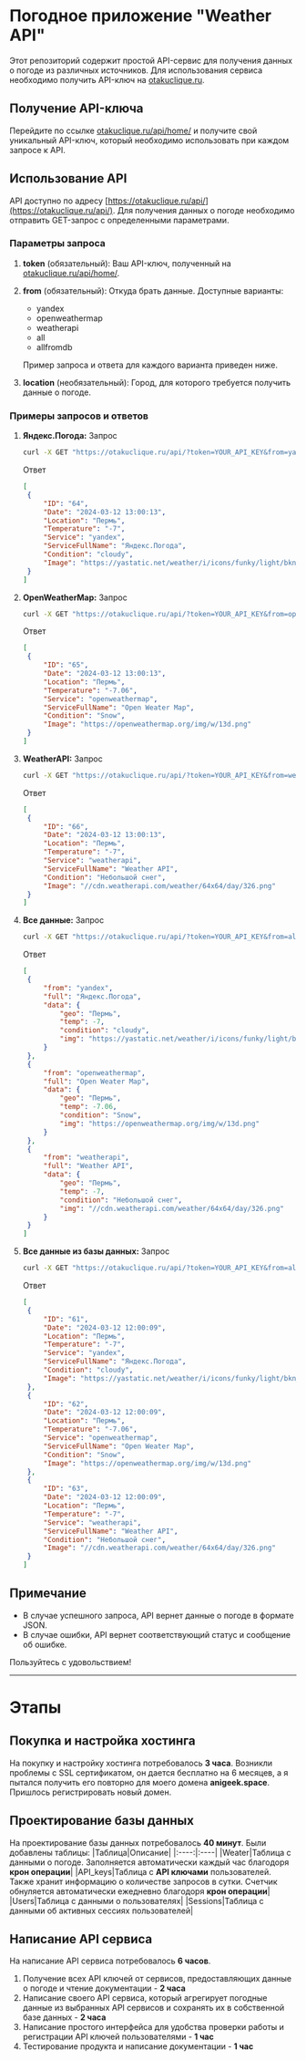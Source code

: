 # Погодное приложение "Weather API"

Этот репозиторий содержит простой API-сервис для получения данных о погоде из различных источников. Для использования сервиса необходимо получить API-ключ на [otakuclique.ru](https://otakuclique.ru/api/home/).

## Получение API-ключа

Перейдите по ссылке [otakuclique.ru/api/home/](https://otakuclique.ru/api/home/) и получите свой уникальный API-ключ, который необходимо использовать при каждом запросе к API.

## Использование API

API доступно по адресу [https://otakuclique.ru/api/](https://otakuclique.ru/api/). Для получения данных о погоде необходимо отправить GET-запрос с определенными параметрами.

### Параметры запроса

1. **token** (обязательный): Ваш API-ключ, полученный на [otakuclique.ru/api/home/](https://otakuclique.ru/api/home/).

2. **from** (обязательный): Откуда брать данные. Доступные варианты:
   - yandex
   - openweathermap
   - weatherapi
   - all
   - allfromdb

   Пример запроса и ответа для каждого варианта приведен ниже.

3. **location** (необязательный): Город, для которого требуется получить данные о погоде.

### Примеры запросов и ответов

1. **Яндекс.Погода:**
   Запрос
   ```bash
   curl -X GET "https://otakuclique.ru/api/?token=YOUR_API_KEY&from=yandex"
   ```
   Ответ
   ```json
   [
    {
        "ID": "64",
        "Date": "2024-03-12 13:00:13",
        "Location": "Пермь",
        "Temperature": "-7",
        "Service": "yandex",
        "ServiceFullName": "Яндекс.Погода",
        "Condition": "cloudy",
        "Image": "https://yastatic.net/weather/i/icons/funky/light/bkn_d.svg"
    }
   ]
   ```
3. **OpenWeatherMap:**
   Запрос
   ```bash
   curl -X GET "https://otakuclique.ru/api/?token=YOUR_API_KEY&from=openweathermap"
   ```
   Ответ
   ```json
   [
    {
        "ID": "65",
        "Date": "2024-03-12 13:00:13",
        "Location": "Пермь",
        "Temperature": "-7.06",
        "Service": "openweathermap",
        "ServiceFullName": "Open Weater Map",
        "Condition": "Snow",
        "Image": "https://openweathermap.org/img/w/13d.png"
    }
   ]
   ```
5. **WeatherAPI:**
   Запрос
   ```bash
   curl -X GET "https://otakuclique.ru/api/?token=YOUR_API_KEY&from=weatherapi"
   ```
   Ответ
   ```json
   [
    {
        "ID": "66",
        "Date": "2024-03-12 13:00:13",
        "Location": "Пермь",
        "Temperature": "-7",
        "Service": "weatherapi",
        "ServiceFullName": "Weather API",
        "Condition": "Небольшой снег",
        "Image": "//cdn.weatherapi.com/weather/64x64/day/326.png"
    }
   ]
   ```
7. **Все данные:**
   Запрос
   ```bash
   curl -X GET "https://otakuclique.ru/api/?token=YOUR_API_KEY&from=all"
   ```
   Ответ
   ```json
   [
    {
        "from": "yandex",
        "full": "Яндекс.Погода",
        "data": {
            "geo": "Пермь",
            "temp": -7,
            "condition": "cloudy",
            "img": "https://yastatic.net/weather/i/icons/funky/light/bkn_d.svg"
        }
    },
    {
        "from": "openweathermap",
        "full": "Open Weater Map",
        "data": {
            "geo": "Пермь",
            "temp": -7.06,
            "condition": "Snow",
            "img": "https://openweathermap.org/img/w/13d.png"
        }
    },
    {
        "from": "weatherapi",
        "full": "Weather API",
        "data": {
            "geo": "Пермь",
            "temp": -7,
            "condition": "Небольшой снег",
            "img": "//cdn.weatherapi.com/weather/64x64/day/326.png"
        }
    }
   ]
   ```
8. **Все данные из базы данных:**
   Запрос
   ```bash
   curl -X GET "https://otakuclique.ru/api/?token=YOUR_API_KEY&from=allfromdb"
   ```
   
   Ответ
   ```json
   [
    {
        "ID": "61",
        "Date": "2024-03-12 12:00:09",
        "Location": "Пермь",
        "Temperature": "-7",
        "Service": "yandex",
        "ServiceFullName": "Яндекс.Погода",
        "Condition": "cloudy",
        "Image": "https://yastatic.net/weather/i/icons/funky/light/bkn_d.svg"
    },
    {
        "ID": "62",
        "Date": "2024-03-12 12:00:09",
        "Location": "Пермь",
        "Temperature": "-7.06",
        "Service": "openweathermap",
        "ServiceFullName": "Open Weater Map",
        "Condition": "Snow",
        "Image": "https://openweathermap.org/img/w/13d.png"
    },
    {
        "ID": "63",
        "Date": "2024-03-12 12:00:09",
        "Location": "Пермь",
        "Temperature": "-7",
        "Service": "weatherapi",
        "ServiceFullName": "Weather API",
        "Condition": "Небольшой снег",
        "Image": "//cdn.weatherapi.com/weather/64x64/day/326.png"
    }
   ]
   ```
## Примечание
- В случае успешного запроса, API вернет данные о погоде в формате JSON.
- В случае ошибки, API вернет соответствующий статус и сообщение об ошибке.
  
Пользуйтесь с удовольствием!

-----

# Этапы

## Покупка и настройка хостинга
На покупку и настройку хостинга потребовалось **3 часа**. Возникли проблемы с SSL сертификатом, он дается бесплатно на 6 месяцев, а я пытался получить его повторно для моего домена **anigeek.space**. Пришлось регистрировать новый домен.

## Проектирование базы данных
На проектирование базы данных потребовалось **40 минут**. Были добавлены таблицы: 
|Таблица|Описание|
|:----:|:----|
|Weater|Таблица с данными о погоде. Заполняется автоматически каждый час благодоря **крон операции**|
|API_keys|Таблица с **API ключами** пользователей. Также хранит информацию о количестве запросов в сутки. Счетчик обнуляется автоматически ежедневно благодоря **крон операции**|
|Users|Таблица с данными о пользователях|
|Sessions|Таблица с данными об активных сессиях пользователей|

## Написание API сервиса
На написание API сервиса потребовалось **6 часов**.

1. Получение всех API ключей от сервисов, предоставляющих данные о погоде и чтение документации - **2 часа**
2. Написание своего API сервиса, который агрегирует погодные данные из выбранных API сервисов и сохранять их в собственной базе данных - **2 часа**
3. Написание простого интерфейса для удобства проверки работы и регистрации API ключей пользователями - **1 час**
4. Тестирование продукта и написание документации  - **1 час**
